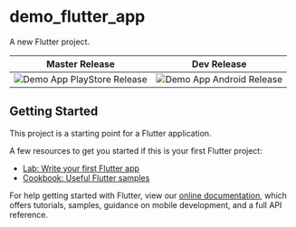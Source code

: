 # demo_flutter_app

A new Flutter project.

| Master Release | Dev Release |
| -------------- | ----------- |
| ![Demo App PlayStore Release](https://github.com/iqans/flutter-ci-github-actions-demo/workflows/Demo%20App%20PlayStore%20Release/badge.svg) | ![Demo App Android Release](https://github.com/iqans/flutter-ci-github-actions-demo/workflows/Demo%20App%20Android%20Release/badge.svg?branch=dev) |

## Getting Started

This project is a starting point for a Flutter application.

A few resources to get you started if this is your first Flutter project:

- [Lab: Write your first Flutter app](https://flutter.dev/docs/get-started/codelab)
- [Cookbook: Useful Flutter samples](https://flutter.dev/docs/cookbook)

For help getting started with Flutter, view our
[online documentation](https://flutter.dev/docs), which offers tutorials,
samples, guidance on mobile development, and a full API reference.
